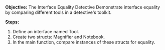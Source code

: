 **Objective:**
The Interface Equality Detective
Demonstrate interface equality by comparing different tools in a detective's toolkit.

**Steps:**

1. Define an interface named Tool.
2. Create two structs: Magnifier and Notebook.
3. In the main function, compare instances of these structs for equality.